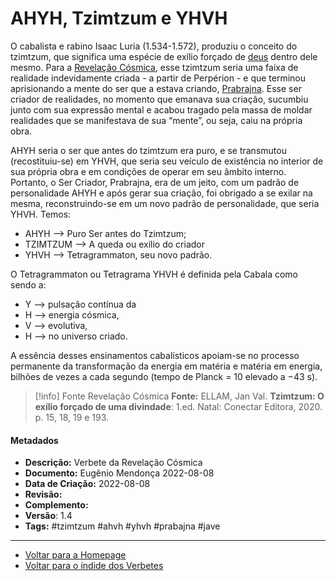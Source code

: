 # AHYH, Tzimtzum e YHVH

O cabalista e rabino Isaac Luria (1.534-1.572), produziu o conceito do tzimtzum, que significa uma espécie de exílio forçado de [deus](Deus.md) dentro dele mesmo. Para a [Revelação Cósmica](Revelação%20Cósmica.md), esse tzimtzum seria uma faixa de realidade indevidamente criada - a partir de Perpérion - e que terminou aprisionando a mente do ser que a estava criando, [Prabrajna](Prabrajna.md). Esse ser criador de realidades, no momento que emanava sua criação, sucumbiu junto com sua expressão mental e acabou tragado pela massa de moldar realidades que se manifestava de sua “mente”, ou seja, caiu na própria obra.

AHYH seria o ser que antes do tzimtzum era puro, e se transmutou (recostituiu-se) em YHVH, que seria seu veículo de existência no interior de sua própria obra e em condições de operar em seu âmbito interno. Portanto, o Ser Criador, Prabrajna, era de um jeito, com um padrão de personalidade AHYH e após gerar sua criação, foi obrigado a se exilar na mesma, reconstruindo-se em um novo padrão de personalidade, que seria YHVH. Temos:

-   AHYH --> Puro Ser antes do Tzimtzum;
-   TZIMTZUM --> A queda ou exílio do criador
-   YHVH --> Tetragrammaton, seu novo padrão.

O Tetragrammaton ou Tetragrama YHVH é definida pela Cabala como sendo a:

-   Y --> pulsação contínua da
-   H --> energia cósmica,
-   V --> evolutiva,
-   H --> no universo criado.

A essência desses ensinamentos cabalísticos apoiam-se no processo permanente da transformação da energia em matéria e matéria em energia, bilhões de vezes a cada segundo (tempo de Planck = 10 elevado a −43 s).

> [!info] Fonte Revelação Cósmica
> **Fonte:** ELLAM, Jan Val. **Tzimtzum: O exílio forçado de uma divindade**: 1.ed. Natal: Conectar Editora, 2020. p. 15, 18, 19 e 193.

#### Metadados

-   **Descrição:** Verbete da Revelação Cósmica
-   **Documento:** Eugênio Mendonça 2022-08-08
-   **Data de Criação:** 2022-08-08
-   **Revisão:**
-   **Complemento:**
-   **Versão**: 1.4
-   **Tags:** #tzimtzum #ahvh #yhvh #prabajna #jave

---
- [Voltar para a Homepage](Homepage.canvas)
- [Voltar para o índide dos Verbetes](ÍNDIDE%20GERAL%20DOS%20VERBETES.canvas)
